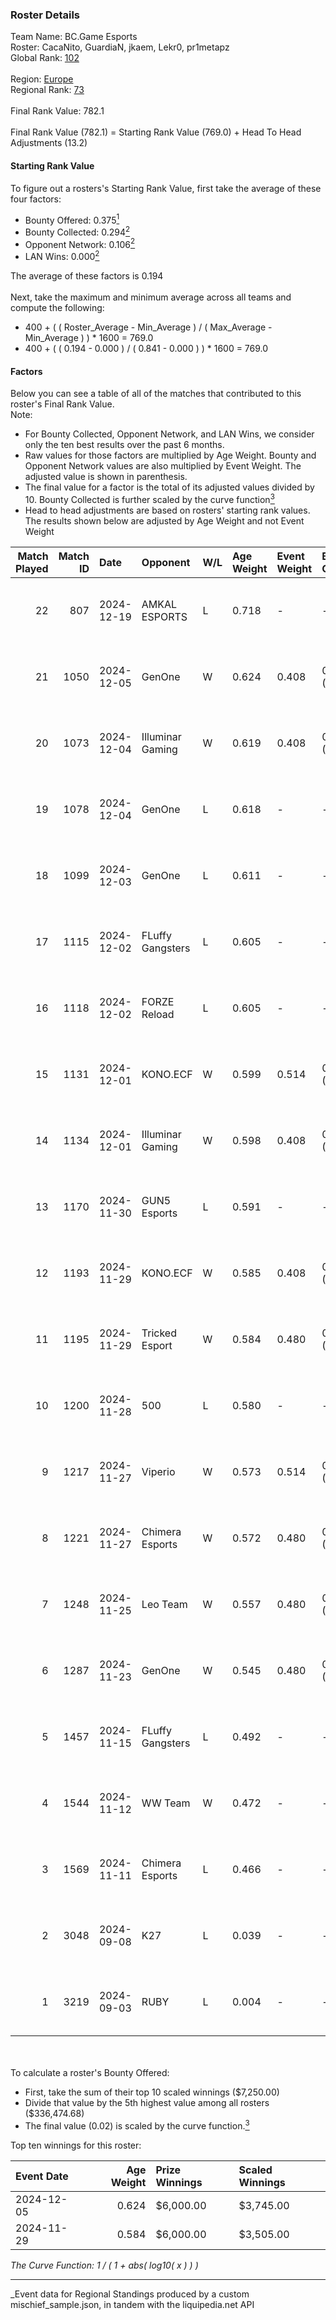 ### Roster Details<br />
Team Name: BC.Game Esports<br />
Roster: CacaNito, GuardiaN, jkaem, Lekr0, pr1metapz<br />
Global Rank: [102](../../standings_global_2025_03_01.md)<br />
<br />
Region: [Europe]( ../../standings_europe_2025_03_01.md)<br />
Regional Rank: [73]( ../../standings_europe_2025_03_01.md)<br />
<br />
Final Rank Value:  782.1<br />
<br />
Final Rank Value (782.1) = Starting Rank Value (769.0) + Head To Head Adjustments (13.2)<br />

#### Starting Rank Value<br />
To figure out a rosters's Starting Rank Value, first take the average of these four factors:<br />
- Bounty Offered: 0.375[<sup>1</sup>](#table2)
- Bounty Collected: 0.294[<sup>2</sup>](#table1)
- Opponent Network: 0.106[<sup>2</sup>](#table1)
- LAN Wins: 0.000[<sup>2</sup>](#table1)

The average of these factors is 0.194<br />
<br />
Next, take the maximum and minimum average across all teams and compute the following:<br />
- 400 + ( ( Roster_Average - Min_Average ) / ( Max_Average - Min_Average ) ) * 1600 = 769.0
- 400 + ( ( 0.194 - 0.000 ) / ( 0.841 - 0.000 ) ) * 1600 = 769.0


#### Factors<br />
Below you can see a table of all of the matches that contributed to this roster's Final Rank Value.<br />
Note:<br />

- For Bounty Collected, Opponent Network, and LAN Wins, we consider only the ten best results over the past 6 months.
- Raw values for those factors are multiplied by Age Weight. Bounty and Opponent Network values are also multiplied by Event Weight. The adjusted value is shown in parenthesis.
- The final value for a factor is the total of its adjusted values divided by 10. Bounty Collected is further scaled by the curve function[<sup>3</sup>](#curveFunction)
- Head to head adjustments are based on rosters' starting rank values. The results shown below are adjusted by Age Weight and not Event Weight
<span id="table1"></span><br />


| Match Played | Match ID | Date       | Opponent         | W/L | Age Weight | Event Weight | Bounty Collected | Opponent Network | LAN Wins  | H2H Adj. | Roster                                        |
| -: | -: | :- | :- | :- | :- | :- | :- | :- | :- | -: | :- |
|           22 |      807 | 2024-12-19 | AMKAL ESPORTS    | L   | 0.718      | -            | -                | -                | -         |   -12.46 | CacaNito, GuardiaN, jkaem, Lekr0, pr1metapz   |
|           21 |     1050 | 2024-12-05 | GenOne           | W   | 0.624      | 0.408        | 0.009 (0.002)    | 0.424 (0.108)    | 0 (0.000) |     9.81 | CacaNito, GuardiaN, jkaem, Lekr0, pr1metapz   |
|           20 |     1073 | 2024-12-04 | Illuminar Gaming | W   | 0.619      | 0.408        | 0.007 (0.002)    | 0.323 (0.082)    | 0 (0.000) |     9.64 | CacaNito, GuardiaN, jkaem, Lekr0, pr1metapz   |
|           19 |     1078 | 2024-12-04 | GenOne           | L   | 0.618      | -            | -                | -                | -         |    -9.48 | CacaNito, GuardiaN, jkaem, Lekr0, pr1metapz   |
|           18 |     1099 | 2024-12-03 | GenOne           | L   | 0.611      | -            | -                | -                | -         |   -10.02 | CacaNito, GuardiaN, jkaem, Lekr0, pr1metapz   |
|           17 |     1115 | 2024-12-02 | FLuffy Gangsters | L   | 0.605      | -            | -                | -                | -         |   -11.92 | CacaNito, GuardiaN, jkaem, Lekr0, pr1metapz   |
|           16 |     1118 | 2024-12-02 | FORZE Reload     | L   | 0.605      | -            | -                | -                | -         |   -12.65 | CacaNito, GuardiaN, jkaem, Lekr0, pr1metapz   |
|           15 |     1131 | 2024-12-01 | KONO.ECF         | W   | 0.599      | 0.514        | 0.020 (0.006)    | 0.361 (0.111)    | 0 (0.000) |     7.85 | CacaNito, GuardiaN, jkaem, Lekr0, pr1metapz   |
|           14 |     1134 | 2024-12-01 | Illuminar Gaming | W   | 0.598      | 0.408        | 0.007 (0.002)    | 0.323 (0.079)    | 0 (0.000) |     8.82 | CacaNito, GuardiaN, jkaem, Lekr0, pr1metapz   |
|           13 |     1170 | 2024-11-30 | GUN5 Esports     | L   | 0.591      | -            | -                | -                | -         |    -6.17 | CacaNito, GuardiaN, jkaem, Lekr0, pr1metapz   |
|           12 |     1193 | 2024-11-29 | KONO.ECF         | W   | 0.585      | 0.408        | 0.020 (0.005)    | 0.361 (0.086)    | 0 (0.000) |     8.28 | CacaNito, GuardiaN, jkaem, Lekr0, pr1metapz   |
|           11 |     1195 | 2024-11-29 | Tricked Esport   | W   | 0.584      | 0.480        | 0.033 (0.009)    | 0.673 (0.189)    | 0 (0.000) |    11.69 | CacaNito, GuardiaN, jkaem, Lekr0, pr1metapz   |
|           10 |     1200 | 2024-11-28 | 500              | L   | 0.580      | -            | -                | -                | -         |    -2.68 | CacaNito, GuardiaN, jkaem, Lekr0, pr1metapz   |
|            9 |     1217 | 2024-11-27 | Viperio          | W   | 0.573      | 0.514        | 0.002 (0.001)    | 0.055 (0.016)    | 0 (0.000) |     4.88 | CacaNito, GuardiaN, jkaem, Lekr0, pr1metapz   |
|            8 |     1221 | 2024-11-27 | Chimera Esports  | W   | 0.572      | 0.480        | 0.018 (0.005)    | 0.534 (0.146)    | 0 (0.000) |    11.71 | CacaNito, GuardiaN, jkaem, Lekr0, pr1metapz   |
|            7 |     1248 | 2024-11-25 | Leo Team         | W   | 0.557      | 0.480        | 0.023 (0.006)    | 0.508 (0.136)    | 0 (0.000) |     9.50 | CacaNito, GuardiaN, jkaem, Lekr0, pr1metapz   |
|            6 |     1287 | 2024-11-23 | GenOne           | W   | 0.545      | 0.480        | 0.009 (0.002)    | 0.424 (0.111)    | 0 (0.000) |     9.15 | CacaNito, GuardiaN, jkaem, Lekr0, pr1metapz   |
|            5 |     1457 | 2024-11-15 | FLuffy Gangsters | L   | 0.492      | -            | -                | -                | -         |    -9.22 | CacaNito, GuardiaN, jkaem, Lekr0, pr1metapz   |
|            4 |     1544 | 2024-11-12 | WW Team          | W   | 0.472      | -            | -                | -                | -         |     2.62 | CacaNito, GuardiaN, jkaem, Lekr0, pr1metapz   |
|            3 |     1569 | 2024-11-11 | Chimera Esports  | L   | 0.466      | -            | -                | -                | -         |    -5.32 | CacaNito, GuardiaN, jkaem, Lekr0, pr1metapz   |
|            2 |     3048 | 2024-09-08 | K27              | L   | 0.039      | -            | -                | -                | -         |    -0.73 | anarkez, CacaNito, GuardiaN, Lekr0, pr1metapz |
|            1 |     3219 | 2024-09-03 | RUBY             | L   | 0.004      | -            | -                | -                | -         |    -0.11 | anarkez, CacaNito, KWERTZZ, Lekr0, pr1metapz  |

<br />
<span id="table2"></span><br />
To calculate a roster's Bounty Offered:<br />

- First, take the sum of their top 10 scaled winnings ($7,250.00)
- Divide that value by the 5th highest value among all rosters ($336,474.68)
- The final value (0.02) is scaled by the curve function.[<sup>3</sup>](#curveFunction)

Top ten winnings for this roster:<br />

| Event Date | Age Weight | Prize Winnings | Scaled Winnings |
| :- | -: | :- | :- |
| 2024-12-05 |      0.624 | $6,000.00      | $3,745.00       |
| 2024-11-29 |      0.584 | $6,000.00      | $3,505.00       |


<span id="curveFunction"></span>_The Curve Function: 1 / ( 1 + abs( log10( x ) ) )_<br />

---
_Event data for Regional Standings produced by a custom mischief_sample.json, in tandem with the liquipedia.net API<br />

